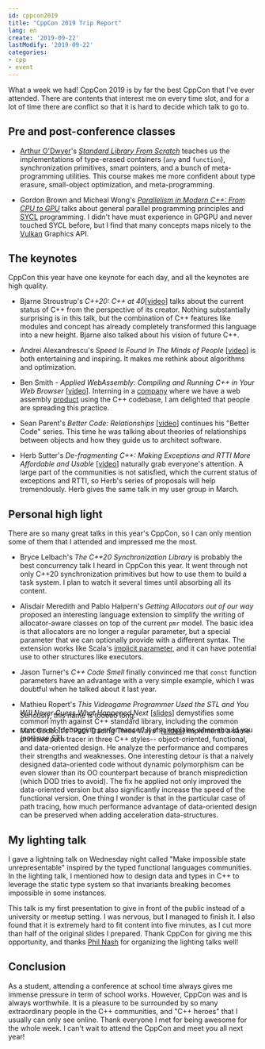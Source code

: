 ```yaml
---
id: cppcon2019
title: "CppCon 2019 Trip Report"
lang: en
create: '2019-09-22'
lastModify: '2019-09-22'
categories:
- cpp
- event
---
```


What a week we had! CppCon 2019 is by far the best CppCon that I've ever attended. There are contents that interest me on every time slot, and for a lot of time there are conflict so that it is hard to decide which talk to go to.

## Pre and post-conference classes
- [Arthur O'Dwyer](https://quuxplusone.github.io/blog/)'s *[Standard Library From Scratch](https://quuxplusone.github.io/from-scratch/)* teaches us the implementations of type-erased containers (`any` and `function`), synchronization primitives, smart pointers, and a bunch of meta-programming utilities. This course makes me more confident about type erasure, small-object optimization, and meta-programming.

- Gordon Brown and Micheal Wong's *[Parallelism in Modern C++: From CPU to GPU](https://github.com/Aerialmantis/cppcon-parallelism-class)* talks about general parallel programming principles and [SYCL](https://www.khronos.org/sycl/) programming. I didn't have must experience in GPGPU and never touched SYCL before, but I find that many concepts maps nicely to the [Vulkan](https://www.khronos.org/vulkan/) Graphics API.

## The keynotes
CppCon this year have one keynote for each day, and all the keynotes are high quality.

- Bjarne Stroustrup's *C++20: C++ at 40*\[[video](https://www.youtube.com/watch?v=u_ij0YNkFUs)\] talks about the current status of C++ from the perspective of its creator. Nothing substantially surprising is in this talk, but the combination of C++ features like modules and concept has already completely transformed this language into a new height. Bjarne also talked about his vision of future C++.

- Andrei Alexandrescu's *Speed Is Found In The Minds of People* \[[video](https://www.youtube.com/watch?v=FJJTYQYB1JQ&t=4552s)\] is both entertaining and inspiring. It makes me rethink about algorithms and optimization.

- Ben Smith - *Applied WebAssembly: Compiling and Running C++ in Your Web Browser* \[[video](https://www.youtube.com/watch?v=5N4b-rU-OAA)\]. Interning in a [company](https://www.sketchup.com/) where we have a web assembly [product](https://app.sketchup.com/app) using the C++ codebase, I am delighted that people are spreading this practice.

- Sean Parent's *Better Code: Relationships* \[[video](https://www.youtube.com/watch?v=ejF6qqohp3M)\] continues his "Better Code" series. This time he was talking about theories of relationships between objects and how they guide us to architect software.

- Herb Sutter's *De-fragmenting C++: Making Exceptions and RTTI More Affordable and Usable* \[[video](https://www.youtube.com/watch?v=ARYP83yNAWk)\] naturally grab everyone's attention. A large part of the communities is not satisfied, which the current status of exceptions and RTTI, so Herb's series of proposals will help tremendously. Herb gives the same talk in my user group in March.

## Personal high light
There are so many great talks in this year's CppCon, so I can only mention some of them that I attended and impressed me the most.

- Bryce Lelbach's *The C++20 Synchronization Library* is probably the best concurrency talk I heard in CppCon this year. It went through not only C++20 synchronization primitives but how to use them to build a task system. I plan to watch it several times until absorbing all its content.

- Alisdair Meredith and Pablo Halpern's *Getting Allocators out of our way* proposed an interesting language extension to simplify the writing of allocator-aware classes on top of the current `pmr` model. The basic idea is that allocators are no longer a regular parameter, but a special parameter that we can optionally provide with a different syntax. The extension works like Scala's [implicit parameter](https://docs.scala-lang.org/tour/implicit-parameters.html), and it can have potential use to other structures like executors.

- Jason Turner's *C++ Code Smell* finally convinced me that `const` function parameters have an advantage with a very simple example, which I was doubtful when he talked about it last year.

- Mathieu Ropert's *This Videogame Programmer Used the STL and You Will Never Guess What Happened Next* \[[slides](https://github.com/CppCon/CppCon2019/blob/master/Presentations/this_videogame_programmer_used_the_stl/this_videogame_programmer_used_the_stl__mathieu_ropert__cppcon_2019.pdf)\] demystifies some common myth against C++ standard library, including the common concern of "debugging performance." It also explains when should you (not) use STL.

<aside style="margin-top: -77px; margin-left: 1.45rem">

Seriously, this name is tooooo long.

</aside>

- Matt Godbolt's "Path Tracing Three Ways" \[[slides](https://mattgodbolt.github.io/pt-three-ways-pres/#/)\] implements a same primitive path tracer in three C++ styles-- object-oriented, functional, and data-oriented design. He analyze the performance and compares their strengths and weaknesses. One interesting detour is that a naively designed data-oriented code without dynamic polymorphism can be even slower than its OO counterpart because of branch misprediction (which DOD tries to avoid). The fix he applied not only improved the data-oriented version but also significantly increase the speed of the functional version. One thing I wonder is that in the particular case of path tracing, how much performance advantage of data-oriented design can be preserved when adding acceleration data-structures.

## My lighting talk
I gave a lightning talk on Wednesday night called "Make impossible state unrepresentable" inspired by the typed functional languages communities. In the lighting talk, I mentioned how to design data and types in C++ to leverage the static type system so that invariants breaking becomes impossible in some instances.

This talk is my first presentation to give in front of the public instead of a university or meetup setting. I was nervous, but I managed to finish it. I also found that it is extremely hard to fit content into five minutes, as I cut more than half of the original slides I prepared. Thank CppCon for giving me this opportunity, and thanks [Phil Nash](https://levelofindirection.com/index.html) for organizing the lighting talks well!

## Conclusion

As a student, attending a conference at school time always gives me immense pressure in term of school works. However, CppCon was and is always worthwhile. It is a pleasure to be surrounded by so many extraordinary people in the C++ communities, and "C++ heroes" that I usually can only see online. Thank everyone I met for being awesome for the whole week. I can't wait to attend the CppCon and meet you all next year!
